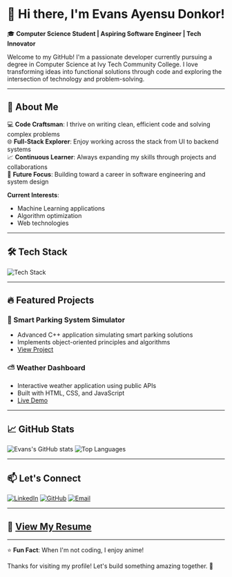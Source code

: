 # 👋 Hi there, I'm Evans Ayensu Donkor!

🎓 **Computer Science Student | Aspiring Software Engineer | Tech Innovator**

Welcome to my GitHub! I'm a passionate developer currently pursuing a degree in Computer Science at Ivy Tech Community College. I love transforming ideas into functional solutions through code and exploring the intersection of technology and problem-solving.

---

## 🚀 About Me

💻 **Code Craftsman**: I thrive on writing clean, efficient code and solving complex problems  
🌐 **Full-Stack Explorer**: Enjoy working across the stack from UI to backend systems  
📈 **Continuous Learner**: Always expanding my skills through projects and collaborations  
🔭 **Future Focus**: Building toward a career in software engineering and system design  

**Current Interests**:  
- Machine Learning applications  
- Algorithm optimization  
- Web technologies  

---

## 🛠 Tech Stack

<p>
  <img src="https://skillicons.dev/icons?i=cpp,py,js,html,css,git,docker,linux,aws" alt="Tech Stack" />
</p>

---

## 🔥 Featured Projects

### 🚀 Smart Parking System Simulator
- Advanced C++ application simulating smart parking solutions
- Implements object-oriented principles and algorithms
- [View Project](https://github.com/evayedon/Smart-Parking-Simulator)



### ⛅ Weather Dashboard
- Interactive weather application using public APIs
- Built with HTML, CSS, and JavaScript
- [Live Demo](https://github.com/evayedon/Weather-App)

---
## 📈 GitHub Stats

![Evans's GitHub stats](https://github-readme-stats.vercel.app/api?username=evayedon&show_icons=true&theme=radical)
![Top Languages](https://github-readme-stats.vercel.app/api/top-langs/?username=evayedon&layout=compact&theme=radical)


---

## 📫 Let's Connect

[![LinkedIn](https://img.shields.io/badge/LinkedIn-Connect%20with%20me-0A66C2?style=for-the-badge&logo=linkedin&logoColor=white)](https://www.linkedin.com/in/evans-ayensu-donkor-730b30289)
[![GitHub](https://img.shields.io/badge/GitHub-Follow%20my%20work-181717?style=for-the-badge&logo=github&logoColor=white)](https://github.com/evayedon)
[![Email](https://img.shields.io/badge/Email-Me%20@%20optimistdelt80-D14836?style=for-the-badge&logo=gmail&logoColor=white)](mailto:optimistdelt80@gmail.com)

---

## 📄 [View My Resume](https://docs.google.com/document/d/1_UjmYWnJ_JpmBQM6D_yrRusdMlMoa-qJlXkQHynKz8c/edit?tab=t.0)

---

⭐ **Fun Fact**: When I'm not coding, I enjoy anime!  

Thanks for visiting my profile! Let's build something amazing together. 🚀
